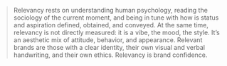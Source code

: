 > Relevancy rests on understanding human psychology, reading the sociology of the current moment, and being in tune with how is status and aspiration defined, obtained, and conveyed. At the same time, relevancy is not directly measured: it is a vibe, the mood, the style. It’s an aesthetic mix of attitude, behavior, and appearance. Relevant brands are those with a clear identity, their own visual and verbal handwriting, and their own ethics. Relevancy is brand confidence.